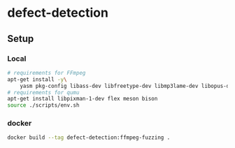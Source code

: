 # defect-detection

## Setup

### Local

```sh
# requirements for FFmpeg
apt-get install -y\
    yasm pkg-config libass-dev libfreetype-dev libmp3lame-dev libopus-dev libvorbis-dev libnuma-dev libx264-dev libx265-dev
# requirements for qumu
apt-get install libpixman-1-dev flex meson bison
source ./scripts/env.sh
```

### docker

```sh
docker build --tag defect-detection:ffmpeg-fuzzing .
```